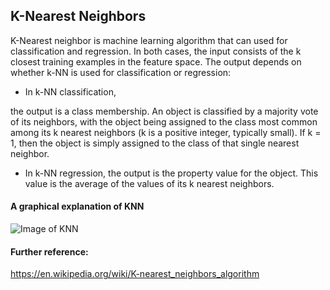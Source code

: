 ## K-Nearest Neighbors
K-Nearest neighbor is machine learning algorithm that can used for classification and regression.
In both cases, the input consists of the k closest training examples in the feature space. The output depends on whether k-NN is used for classification or regression:
 * In k-NN classification,
 
 
 
 the output is a class membership. An object is classified by a majority vote of its neighbors, with the object being assigned to the class most common among its k nearest neighbors (k is a positive integer, typically small). If k = 1, then the object is simply assigned to the class of that single nearest neighbor.
 * In k-NN regression, the output is the property value for the object. This value is the average of the values of its k nearest neighbors.

#### A graphical explanation of KNN
![Image of KNN](https://cdn-images-1.medium.com/max/960/0*Sk18h9op6uK9EpT8.)

#### Further reference:
https://en.wikipedia.org/wiki/K-nearest_neighbors_algorithm
